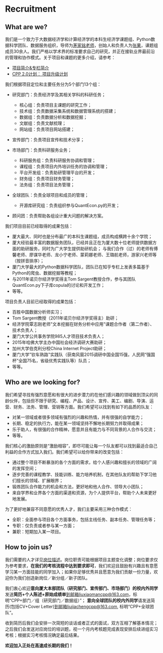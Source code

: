 # Recruitment


## What are we?

我们是一个致力于大数据经济学和计算经济学的本科生经济学课题组、Python数据科学团队、数据服务组织，导师为[茅家铭老师](http://wise.xmu.edu.cn/people/faculty/600cf256_34ab_465b_8f60_d7a15bf56934.html)，创始人和负责人为[张果](http://zhangguo.me)，课题组成员30余人。我们严格以学术界的标准要求自己的研究，并正在接轨业界最前沿的管理和协作模式。关于项目和课题的更多介绍，请参考：
- [项目简介&专栏简介](https://zhuanlan.zhihu.com/p/21331379)
- [CPP 2.0计划： 项目升级计划](https://zhuanlan.zhihu.com/p/23572506?refer=xmucpp)


我们根据项目定位和主要任务分为5个部门13个组：
- 研究部门：负责经济学及其相关学科的科研任务；
  - 核心组：负责项目主课题的研究工作；
  - 技术组：负责数据采集系统和数据管理系统的搭建；
  - 数据组：负责数据分析和数据挖掘；
  - 文献组：负责文献梳理；
  - 网站组：负责项目网站搭建；

- 宣传部门：负责项目宣传和技术分享；

- 市场部门：负责科研服务业务；
  - 科研服务组：负责科研服务协调和管理；
  - 课程组：负责项目内外培训任务的协调和管理；
  - 平台开发组：负责助研管理平台的开发；
  - 财务组：负责项目财务管理；
  - 法务组：负责项目法务管理；

- 全球团队：负责全球项目和成员的管理；
  - 开源库研究组：负责组织参与QuantEcon.py的开发；

- 顾问团：负责帮助各组设计重大问题的解决方案。


我们项目目前已经取得的成果包括：
- 厦大最大、同时也是分布最广的本科生课题组，成员构成横跨十余个学院；
- 厦大经验最丰富的数据服务团队，已经并且正在为厦大数十位老师提供数据方面的助研服务，同时为广大学生提供助研机会；
  与我们合作（过）的老师有傅馨老师、廖谋华老师、龙小宁老师、蒙莉娜老师、王璐航老师，游家兴老师等（按拼音排序）；
- 厦门大学最大的Python数据科学团队，团队已在知乎专栏上发表多篇基于Python的爬虫、数据挖掘等教程；
- 与2011年诺贝尔经济学奖得主Tom Sargent教授合作，参与其团队QuantEcon.py下子库copula的讨论和开发工作；
- 等等。



项目负责人目前已经取得的成果包括：
- 百胜中国数据分析师实习；
- Tom Sargent教授（2011年诺贝尔经济学奖得主）助研；
- 经济学院覃志刚老师"文本挖掘在财务分析中应用"课题合作者（第二作者）、技术负责人；
- 厦门大学公共事务学院985人才项目技术负责人；
- 2015年哈佛大学主办中国社会经济调研大赛助研；
- 加州大学伯克利分校China Internet Project助研；
- 厦门大学"钦车熟路"实践队（获南风窗2015调研中国全国15强，人民网“强国杯”全国75名，省级优秀实践队等）队员；
- 等等。




## Who are we looking for? 
<!--（我们希望寻找什么样的人？）-->

<!--We are seeking for peers who has strong willingness and great pontential of improvement to be the top in their field of interest, including research, coding, design, operation, finance, legal, management, etc. We hope to find excellent peers with quality as follows:-->

我们希望寻找有强烈意愿和有很大的进步潜力的在他们感兴趣的领域做到顶尖的同龄伙伴，包括但不限于研究、编程、产品、设计、宣传、美工、编剧、导演、运营、财务、法务、管理、营销等方面。我们希望可以找到有如下的品质的队友：

- 对某一领域或者很多领域有强烈的兴趣和热情，并有很强的自学能力；
- 长期、稳定的执行力，能在某一领域坚持不懈地长期努力并取得成果；
- 乐于助人，有很强的合作精神，愿意并且有能力与不同背景的人合作与交流；
- 等等。


我们核心的激励原则是“激励相容”，即尽可能让每一个队友都可以找到最适合自己利益的合作方式加入我们。我们希望可以给你带来的改变包括：

- 通过整个项目不断暴涨的各个方面的需求，给个人感兴趣和擅长的领域的广阔的发挥空间；
- 逐步完善的课程教学、技能训练、能力培养机制，在其他队友的帮助下学习他们擅长的领域、扩展眼界；
- 锻炼团队合作能力的机会和方法，更好地和他人合作、领导大小团队；
- 来自学界和业界各个方面的渠道和资源，为个人提供平台，帮助个人未来更好地发展。


为了更好地兼容不同意愿的优秀人才，我们主要采用三种合作模式：

- 全职：全面参与项目各个方面事务，包括主线任务、副本任务、管理任务等；
- 专职：仅负责或者参与某一方面；
- 兼职：短期加入某一项目。


## How to join us?

我们需要的人才详见[岗位描述](./posts.md)。岗位职责可能根据项目主题变化调整；岗位要求仅为参考要求，**在我们的考核流程中达到要求即可**，我们欢迎且鼓励有兴趣且有意愿学习某一方面技能的同学加入；如果你足够优秀并且愿意为我们贡献一份力量，欢迎你为我们创造新岗位／新分组／新子团队。

我们衷心欢迎**意向厦大本部团队（研究部门、宣传部门、市场部门）的校内外同学**发送**简历+个人陈述+原始成绩单**到邮箱liuxiaomancpp@163.com，标明“CPP+部门／组（研究部门／数据组）”； **意向全球团队的校内外同学**请发送简历(包括CV+Cover Letter)到邮箱liujiachengcpp@163.com, 标明“CPP+全球团队”。

收到简历后我们会安排一次简短的谈话或者正式的面试，双方互相了解基本情况；之后我们会发送对应岗位的培训题，视一个月内考核题完成表现安排后续进组实习考核；根据实习考核情况确定最后结果。

**欢迎加入正处在高速成长期的我们！**

